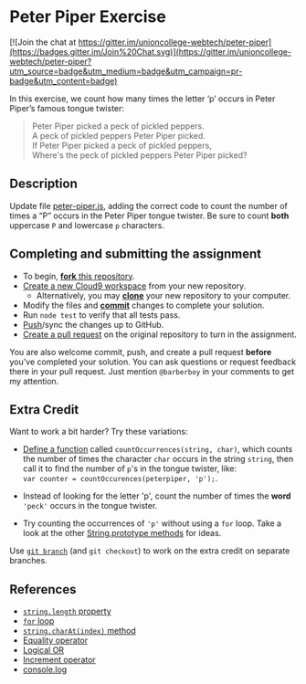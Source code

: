 Peter Piper Exercise
====================

[![Join the chat at https://gitter.im/unioncollege-webtech/peter-piper](https://badges.gitter.im/Join%20Chat.svg)](https://gitter.im/unioncollege-webtech/peter-piper?utm_source=badge&utm_medium=badge&utm_campaign=pr-badge&utm_content=badge)

In this exercise, we count how many times the letter ‘p’ occurs in Peter Piper’s
famous tongue twister:

> Peter Piper picked a peck of pickled peppers.  
> A peck of pickled peppers Peter Piper picked.  
> If Peter Piper picked a peck of pickled peppers,  
> Where's the peck of pickled peppers Peter Piper picked?  


Description
-----------
Update file [peter-piper.js](peter-piper.js#L22), adding the correct code to
count the number of times a “P” occurs in the Peter Piper tongue twister. Be 
sure to count **both** uppercase `P` and lowercase `p` characters.


Completing and submitting the assignment
----------------------------------------

- To begin, [**fork** this repository](https://guides.github.com/activities/forking/).
- [Create a new Cloud9 workspace](https://docs.c9.io/docs/setting-up-github-workspace) from your new repository.
  - Alternatively, you may [**clone**](http://gitref.org/creating/#clone) your new repository to your computer.
- Modify the files and [**commit**](http://gitref.org/basic/#commit) changes to complete your solution.
- Run `node test` to verify that all tests pass.
- [Push](http://gitref.org/remotes/#push)/sync the changes up to GitHub.
- [Create a pull request](https://help.github.com/articles/creating-a-pull-request) on the original repository to turn in the assignment.

You are also welcome commit, push, and create a pull request **before** you’ve 
completed your solution. You can ask questions or request feedback there in your
pull request. Just mention `@barberboy` in your comments to get my attention.


Extra Credit
------------

Want to work a bit harder? Try these variations:

- [Define a function](https://developer.mozilla.org/en-US/docs/Web/JavaScript/Guide/Functions#Defining_functions)
  called `countOccurrences(string, char)`, which counts the number of times the
  character `char` occurs in the string `string`, then call it to find the
  number of `p`'s in the tongue twister, like:  
  `var counter = countOccurences(peterpiper, 'p');`.

- Instead of looking for the letter 'p', count the number of times the **word**
  `'peck'` occurs in the tongue twister.

- Try counting the occurrences of `'p'` without using a `for` loop. Take a look at
  the other [String.prototype methods](https://developer.mozilla.org/en-US/docs/Web/JavaScript/Reference/Global_Objects/String#String_instances)
  for ideas.

Use [`git branch`](https://www.atlassian.com/git/tutorials/using-branches/git-branch)
(and `git checkout`) to work on the extra credit on separate branches.


References
----------

- [`string.length` property](https://developer.mozilla.org/en-US/docs/Web/JavaScript/Reference/Global_Objects/String/length)
- [`for` loop](https://developer.mozilla.org/en-US/docs/Web/JavaScript/Reference/Statements/for)
- [`string.charAt(index)` method](https://developer.mozilla.org/en-US/docs/Web/JavaScript/Reference/Global_Objects/String/charAt)
- [Equality operator](https://developer.mozilla.org/en-US/docs/Web/JavaScript/Reference/Operators/Comparison_Operators#Equality_operators)
- [Logical OR](https://developer.mozilla.org/en-US/docs/Web/JavaScript/Reference/Operators/Logical_Operators#Logical_OR_())
- [Increment operator](https://developer.mozilla.org/en-US/docs/Web/JavaScript/Reference/Operators/Arithmetic_Operators#Increment_())
- [console.log](https://developer.mozilla.org/en-US/docs/Web/API/Console/log)

